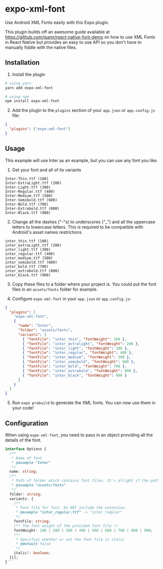 # expo-xml-font

Use Android XML Fonts easily with this Expo plugin.

This plugin builds off an awesome guide available at https://github.com/jsamr/react-native-font-demo on how to use XML Fonts in React Native but provides an easy to use API so you don't have to manually fiddle with the native files.

## Installation

1. Install the plugin

```bash
# using yarn
yarn add expo-xml-font

# using npm
npm install expo-xml-font
```

2. Add the plugin to the `plugins` section of your `app.json` or `app.config.js` file:

```json
{
  "plugins": ["expo-xml-font"]
}
```

## Usage

This example will use Inter as an example, but you can use any font you like.

1. Get your font and all of its variants

```
Inter-Thin.ttf (100)
Inter-ExtraLight.ttf (200)
Inter-Light.ttf (300)
Inter-Regular.ttf (400)
Inter-Medium.ttf (500)
Inter-Semibold.ttf (600)
Inter-Bold.ttf (700)
Inter-Extrabold.ttf (800)
Inter-Black.ttf (900)
```

2. Change all the dashes ("-"s) to underscores ("\_") and all the uppercase letters to lowercase letters. This is required to be compatible with Android's asset names restrictions

```
inter_thin.ttf (100)
inter_extraLight.ttf (200)
inter_light.ttf (300)
inter_regular.ttf (400)
inter_medium.ttf (500)
inter_semibold.ttf (600)
inter_bold.ttf (700)
inter_extrabold.ttf (800)
inter_black.ttf (900)
```

3. Copy these files to a folder where your project is. You could put the font files in an `assets/fonts` folder for example.

4. Configure `expo-xml-font` in your `app.json` or `app.config.js`:

```json
{
  "plugins": [
    "expo-xml-font",
    {
      "name": "Inter",
      "folder": "assets/fonts",
      "variants": [
        { "fontFile": "inter_thin", "fontWeight": 100 },
        { "fontFile": "inter_extralight", "fontWeight": 200 },
        { "fontFile": "inter_light", "fontWeight": 300 },
        { "fontFile": "inter_regular", "fontWeight": 400 },
        { "fontFile": "inter_medium", "fontWeight": 500 },
        { "fontFile": "inter_semibold", "fontWeight": 600 },
        { "fontFile": "inter_bold", "fontWeight": 700 },
        { "fontFile": "inter_extrabold", "fontWeight": 800 },
        { "fontFile": "inter_black", "fontWeight": 900 }
      ]
    }
  ]
}
```

5. Run `expo prebuild` to generate the XML fonts. You can now use them in your code!

## Configuration

When using `expo-xml-font`, you need to pass in an object providing all the details of the font.

````ts
interface Options {
  /**
   * Name of font
   * @example "Inter"
   */
  name: string;
  /**
   * Path of folder which contains font files. It's alright if the path is relative.
   * @example "assets/fonts"
   */
  folder: string;
  variants: {
    /**
     * Font file for font. Do NOT include the extension.
     * @example "inter_regular.ttf" -> "inter_regular"
     */
    fontFile: string;
    /** The font weight of the provided font file */
    fontWeight: 100 | 200 | 300 | 400 | 500 | 600 | 700 | 800 | 900;
    /**
     * Specifies whether or not the font file is italic
     * @default false
     */
    italic?: boolean;
  }[];
}```
````
